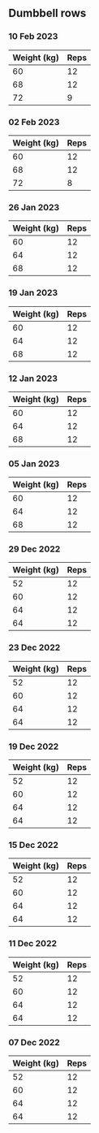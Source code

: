 ## Dumbbell rows

### 10 Feb 2023

| Weight (kg) | Reps |
| ----------- | ---- |
| 60 | 12 |
| 68 | 12 |
| 72 | 9 |

### 02 Feb 2023

| Weight (kg) | Reps |
| ----------- | ---- |
| 60 | 12 |
| 68 | 12 |
| 72 | 8 |

### 26 Jan 2023

| Weight (kg) | Reps |
| ----------- | ---- |
| 60 | 12 |
| 64 | 12 |
| 68 | 12 |

### 19 Jan 2023

| Weight (kg) | Reps |
| ----------- | ---- |
| 60 | 12 |
| 64 | 12 |
| 68 | 12 |

### 12 Jan 2023

| Weight (kg) | Reps |
| ----------- | ---- |
| 60 | 12 |
| 64 | 12 |
| 68 | 12 |

### 05 Jan 2023

| Weight (kg) | Reps |
| ----------- | ---- |
| 60 | 12 |
| 64 | 12 |
| 68 | 12 |

### 29 Dec 2022

| Weight (kg) | Reps |
| ----------- | ---- |
| 52 | 12 |
| 60 | 12 |
| 64 | 12 |
| 64 | 12 |

### 23 Dec 2022

| Weight (kg) | Reps |
| ----------- | ---- |
| 52 | 12 |
| 60 | 12 |
| 64 | 12 |
| 64 | 12 |

### 19 Dec 2022

| Weight (kg) | Reps |
| ----------- | ---- |
| 52 | 12 |
| 60 | 12 |
| 64 | 12 |
| 64 | 12 |

### 15 Dec 2022

| Weight (kg) | Reps |
| ----------- | ---- |
| 52 | 12 |
| 60 | 12 |
| 64 | 12 |
| 64 | 12 |

### 11 Dec 2022

| Weight (kg) | Reps |
| ----------- | ---- |
| 52 | 12 |
| 60 | 12 |
| 64 | 12 |
| 64 | 12 |

### 07 Dec 2022

| Weight (kg) | Reps |
| ----------- | ---- |
| 52 | 12 |
| 60 | 12 |
| 64 | 12 |
| 64 | 12 |